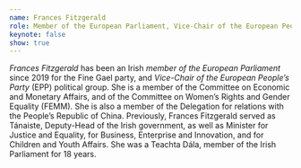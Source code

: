 ```yaml
---
name: Frances Fitzgerald
role: Member of the European Parliament, Vice-Chair of the European People's Party (EPP) political group
keynote: false
show: true
---
```


*Frances Fitzgerald* has been an Irish *member of the European Parliament* since 2019 for the Fine Gael party, and *Vice-Chair of the European People’s Party* (EPP) political group. She is a member of the Committee on Economic and Monetary Affairs, and of the Committee on Women’s Rights and Gender Equality (FEMM). She is also a member of the Delegation for relations with the People’s Republic of China. Previously, Frances Fitzgerald served as Tánaiste, Deputy-Head of the Irish government, as well as Minister for Justice and Equality, for Business, Enterprise and Innovation, and for Children and Youth Affairs. She was a Teachta Dála, member of the Irish Parliament for 18 years.